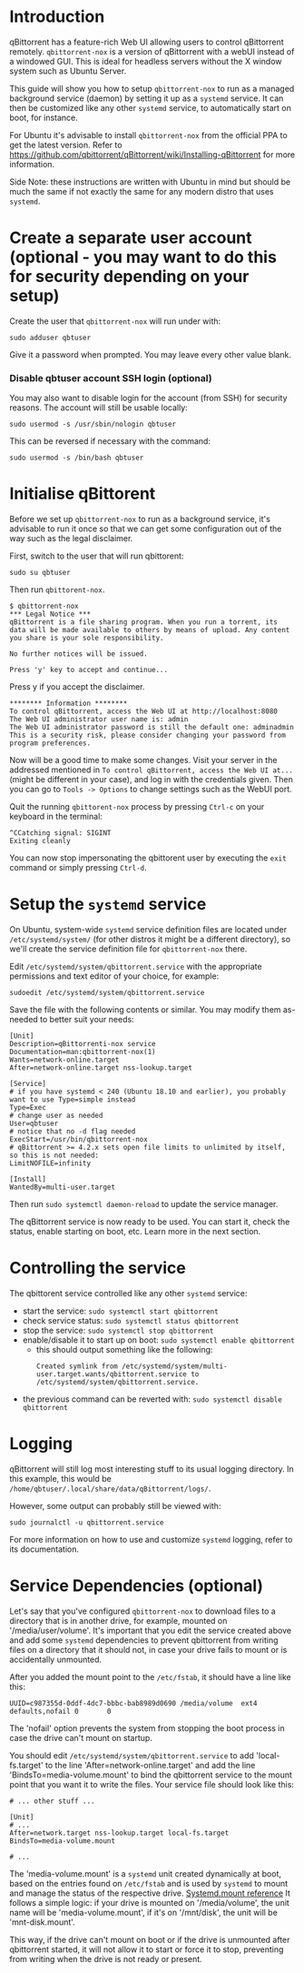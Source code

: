 # Introduction

qBittorrent has a feature-rich Web UI allowing users to control qBittorrent remotely.
`qbittorrent-nox` is a version of qBittorrent with a webUI instead of a windowed GUI.
This is ideal for headless servers without the X window system such as Ubuntu Server.

This guide will show you how to setup `qbittorrent-nox` to run as a managed background service (daemon) by setting it up as a `systemd` service.
It can then be customized like any other `systemd` service, to automatically start on boot, for instance.

For Ubuntu it's advisable to install `qbittorrent-nox` from the official PPA to get the latest version.
Refer to https://github.com/qbittorrent/qBittorrent/wiki/Installing-qBittorrent for more information.

Side Note: these instructions are written with Ubuntu in mind but should be much the same if not exactly the same for any modern distro that uses `systemd`.

# Create a separate user account (optional - you may want to do this for security depending on your setup)

Create the user that `qbittorrent-nox` will run under with:

```
sudo adduser qbtuser
```

Give it a password when prompted. You may leave every other value blank.

### Disable qbtuser account SSH login (optional)

You may also want to disable login for the account (from SSH) for security reasons. The account will still be usable locally:

```
sudo usermod -s /usr/sbin/nologin qbtuser
```

This can be reversed if necessary with the command:

```
sudo usermod -s /bin/bash qbtuser
```

# Initialise qBittorent

Before we set up `qbittorrent-nox` to run as a background service, it's advisable to run it once so that we can get some configuration out of the way such as the legal disclaimer.

First, switch to the user that will run qbittorent:

```
sudo su qbtuser
```

Then run `qbittorent-nox`.

```
$ qbittorrent-nox
*** Legal Notice ***
qBittorrent is a file sharing program. When you run a torrent, its data will be made available to others by means of upload. Any content you share is your sole responsibility.

No further notices will be issued.

Press 'y' key to accept and continue...
```

Press y if you accept the disclaimer.

```
******** Information ********
To control qBittorrent, access the Web UI at http://localhost:8080
The Web UI administrator user name is: admin
The Web UI administrator password is still the default one: adminadmin
This is a security risk, please consider changing your password from program preferences.
```

Now will be a good time to make some changes. Visit your server in the addressed mentioned in `To control qBittorrent, access the Web UI at...` (might be different in your case), and log in with the credentials given. Then you can go to `Tools -> Options` to change settings such as the WebUI port.

Quit the running `qbittorent-nox` process by pressing `Ctrl-c` on your keyboard in the terminal:

```
^CCatching signal: SIGINT
Exiting cleanly
```

You can now stop impersonating the qbittorent user by executing the `exit` command or simply pressing `Ctrl-d`.

# Setup the `systemd` service

On Ubuntu, system-wide `systemd` service definition files are located under `/etc/systemd/system/` (for other distros it might be a different directory), so we'll create the service definition file for `qbittorrent-nox` there.

Edit `/etc/systemd/system/qbittorrent.service` with the appropriate permissions and text editor of your choice, for example:

```
sudoedit /etc/systemd/system/qbittorrent.service
```

Save the file with the following contents or similar. You may modify them as-needed to better suit your needs:

```
[Unit]
Description=qBittorrenti-nox service
Documentation=man:qbittorrent-nox(1)
Wants=network-online.target
After=network-online.target nss-lookup.target

[Service]
# if you have systemd < 240 (Ubuntu 18.10 and earlier), you probably want to use Type=simple instead
Type=Exec
# change user as needed
User=qbtuser
# notice that no -d flag needed
ExecStart=/usr/bin/qbittorrent-nox
# qBittorrent >= 4.2.x sets open file limits to unlimited by itself, so this is not needed:
LimitNOFILE=infinity

[Install]
WantedBy=multi-user.target
```

Then run `sudo systemctl daemon-reload` to update the service manager.

The qBittorrent service is now ready to be used. You can start it, check the status, enable starting on boot, etc. Learn more in the next section.

# Controlling the service

The qbittorent service controlled like any other `systemd` service:

- start the service: `sudo systemctl start qbittorrent`
- check service status: `sudo systemctl status qbittorrent`
- stop the service: `sudo systemctl stop qbittorrent`
- enable/disable it to start up on boot: `sudo systemctl enable qbittorrent`
    - this should output something like the following:
        ```
        Created symlink from /etc/systemd/system/multi-user.target.wants/qbittorrent.service to /etc/systemd/system/qbittorrent.service.
        ```
- the previous command can be reverted with: `sudo systemctl disable qbittorrent`

# Logging

qBittorrent will still log most interesting stuff to its usual logging directory. In this example, this would be `/home/qbtuser/.local/share/data/qBittorrent/logs/`.

However, some output can probably still be viewed with:

```
sudo journalctl -u qbittorrent.service
```

For more information on how to use and customize `systemd` logging, refer to its documentation.

# Service Dependencies (optional)

Let's say that you've configured `qbittorrent-nox` to download files to a directory that is in another drive, for example, mounted on '/media/user/volume'.
It's important that you edit the service created above and add some `systemd` dependencies to prevent qbittorrent from writing files on a directory that it should not, in case your drive fails to mount or is accidentally unmounted.

After you added the mount point to the `/etc/fstab`, it should have a line like this:

```
UUID=c987355d-0ddf-4dc7-bbbc-bab8989d0690 /media/volume  ext4     defaults,nofail 0       0
```

The 'nofail' option prevents the system from stopping the boot process in case the drive can't mount on startup.

You should edit `/etc/systemd/system/qbittorrent.service` to add 'local-fs.target' to the line 'After=network-online.target' and add the line 'BindsTo=media-volume.mount' to bind the qbittorrent service to the mount point that you want it to write the files. Your service file should look like this:

```
# ... other stuff ...

[Unit]
# ...
After=network.target nss-lookup.target local-fs.target
BindsTo=media-volume.mount

# ...
```

The 'media-volume.mount' is a `systemd` unit created dynamically at boot, based on the entries found on `/etc/fstab`
and is used by `systemd` to mount and manage the status of the respective drive. [Systemd.mount reference](http://man7.org/linux/man-pages/man5/systemd.mount.5.html)
It follows a simple logic: if your drive is mounted on '/media/volume', the unit name will be 'media-volume.mount', if it's on '/mnt/disk', the unit will be 'mnt-disk.mount'.

This way, if the drive can't mount on boot or if the drive is unmounted after qbittorrent started, it will not allow it to start or force it to stop, preventing from writing when the drive is not ready or present.